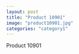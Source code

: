 ```yaml
---
layout: post
title: "Product 10901"
image: "product10901.jpg"
categories: "category1"
---
```

Product 10901
